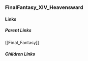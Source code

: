 ### FinalFantasy_XIV_Heavensward
#### Links
##### Parent Links
[[Final_Fantasy]]
##### Children Links

